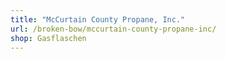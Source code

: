 ```yaml
---
title: "McCurtain County Propane, Inc."
url: /broken-bow/mccurtain-county-propane-inc/
shop: Gasflaschen
---
```

